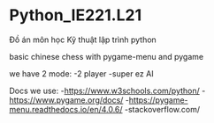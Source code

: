 # Python_IE221.L21
Đồ án môn học Kỹ thuật lập trình python

basic chinese chess with pygame-menu and pygame 

we have 2 mode:
  -2 player 
  -super ez AI 

Docs we use:
  -https://www.w3schools.com/python/
  -https://www.pygame.org/docs/
  -https://pygame-menu.readthedocs.io/en/4.0.6/
  -stackoverflow.com/

